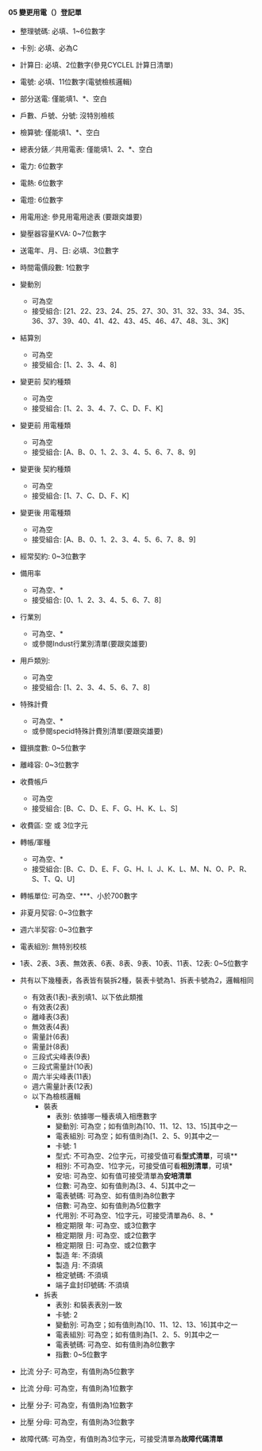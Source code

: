 #### 05 變更用電（）登記單 <span id=05></span>
  - 整理號碼: 必填、1~6位數字
  - 卡別: 必填、必為C
  - 計算日: 必填、2位數字(參見CYCLEL 計算日清單)
  - 電號: 必填、11位數字(電號檢核邏輯)
  - 部分送電: 僅能填1、*、空白
  - 戶數、戶號、分號: 沒特別檢核
  - 檢算號: 僅能填1、*、空白
  - 總表分錶／共用電表: 僅能填1、2、*、空白
  - 電力: 6位數字
  - 電熱: 6位數字
  - 電燈: 6位數字
  - 用電用途: 參見用電用途表 (要跟奕雄要)
  - 變壓器容量KVA: 0~7位數字
  - 送電年、月、日: 必填、3位數字
  - 時間電價段數: 1位數字
  - 變動別
    - 可為空
    - 接受組合: [21、22、23、24、25、27、30、31、32、33、34、35、36、37、39、40、41、42、43、45、46、47、48、3L、3K]
  - 結算別
    - 可為空
    - 接受組合: [1、2、3、4、8]
  - 變更前 契約種類
    - 可為空
    - 接受組合: [1、2、3、4、7、C、D、F、K]
  - 變更前 用電種類
    - 可為空
    - 接受組合: [A、B、0、1、2、3、4、5、6、7、8、9]
  - 變更後 契約種類
    - 可為空
    - 接受組合: [1、7、C、D、F、K]
  - 變更後 用電種類
    - 可為空
    - 接受組合: [A、B、0、1、2、3、4、5、6、7、8、9]
  - 經常契約: 0~3位數字
  - 備用率
    - 可為空、*
    - 接受組合: [0、1、2、3、4、5、6、7、8]
  - 行業別
    - 可為空、*
    - 或參閱Indust行業別清單(要跟奕雄要)
  - 用戶類別:
    - 可為空
    - 接受組合: [1、2、3、4、5、6、7、8]
  - 特殊計費
    - 可為空、*
    - 或參閱specid特殊計費別清單(要跟奕雄要)
  - 鐡損度數: 0~5位數字
  - 離峰容: 0~3位數字
  - 收費帳戶
    - 可為空
    - 接受組合: [B、C、D、E、F、G、H、K、L、S]
  - 收費區: 空 或 3位字元
  - 轉帳/軍種
    - 可為空、*
    - 接受組合: [B、C、D、E、F、G、H、I、J、K、L、M、N、O、P、R、S、T、Q、U]
  - 轉帳單位: 可為空、***、小於700數字
  - 非夏月契容: 0~3位數字
  - 週六半契容: 0~3位數字
  - 電表組別: 無特別校核
  - 1表、2表、3表、無效表、6表、8表、9表、10表、11表、12表: 0~5位數字

- 共有以下幾種表，各表皆有裝拆2種，裝表卡號為1、拆表卡號為2，邏輯相同
  - 有效表(1表)-表別填1、以下依此類推
  - 有效表(2表)
  - 離峰表(3表)
  - 無效表(4表)
  - 需量計(6表)
  - 需量計(8表)
  - 三段式尖峰表(9表)
  - 三段式需量計(10表)
  - 周六半尖峰表(11表)
  - 週六需量計表(12表)
  - 以下為檢核邏輯
    - 裝表
      - 表別: 依據哪一種表填入相應數字
      - 變動別: 可為空；如有值則為[10、11、12、13、15]其中之一
      - 電表組別: 可為空；如有值則為[1、2、5、9]其中之一
      - 卡號: 1
      - 型式: 不可為空、2位字元，可接受值可看**型式清單**，可填**
      - 相別: 不可為空、1位字元，可接受值可看**相別清單**，可填*
      - 安培: 可為空、如有值可接受清單為**安培清單**
      - 位數: 可為空、如有值則為[3、4、5]其中之一
      - 電表號碼: 可為空、如有值則為8位數字
      - 倍數: 可為空、如有值則為5位數字
      - 代用別: 不可為空、1位字元，可接受清單為6、8、*
      - 檢定期限 年: 可為空、或3位數字
      - 檢定期限 月: 可為空、或2位數字
      - 檢定期限 日: 可為空、或2位數字
      - 製造 年: 不須填
      - 製造 月: 不須填
      - 檢定號碼: 不須填
      - 端子盒封印號碼: 不須填
    - 拆表
      - 表別: 和裝表表別一致
      - 卡號: 2
      - 變動別: 可為空；如有值則為[10、11、12、13、16]其中之一
      - 電表組別: 可為空；如有值則為[1、2、5、9]其中之一
      - 電表號碼: 可為空、如有值則為8位數字
      - 指數: 0~5位數字

- 比流 分子: 可為空，有值則為5位數字
- 比流 分母: 可為空，有值則為1位數字
- 比壓 分子: 可為空，有值則為1位數字
- 比壓 分母: 可為空，有值則為3位數字
- 故障代碼: 可為空，有值則為3位字元，可接受清單為**故障代碼清單**